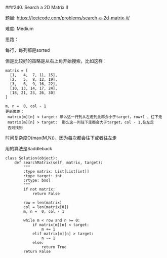 ###240. Search a 2D Matrix II



题目:
<https://leetcode.com/problems/search-a-2d-matrix-ii/>


难度:
Medium

思路：

每行，每列都是sorted

但是比较好的策略是从右上角开始搜索，比如这样：

```
matrix = [
  [1,   4,  7, 11, 15],
  [2,   5,  8, 12, 19],
  [3,   6,  9, 16, 22],
  [10, 13, 14, 17, 24],
  [18, 21, 23, 26, 30]
]

m, n =  0, col - 1
更新策略：
 matrix[m][n] < target: 那么这一行到从左走到此都会小于target，row+1 ，往下走
 matrix[m][n] > target:  那么这一列往下走都会大于target，col - 1,往左走
 否则找到
```

时间复杂度O(max(M,N))，因为每次都会往下或者往左走


用的算法是Saddleback



```
class Solution(object):
    def searchMatrix(self, matrix, target):
        """
        :type matrix: List[List[int]]
        :type target: int
        :rtype: bool
        """
        if not matrix:
        	return False

        row = len(matrix)
        col = len(matrix[0]) 
        m, n =  0, col - 1

        while m < row and n >= 0:
        	if matrix[m][n] < target:
        		m += 1
        	elif matrix[m][n] > target:
        		n -= 1
        	else:
        		return True
        return False

```